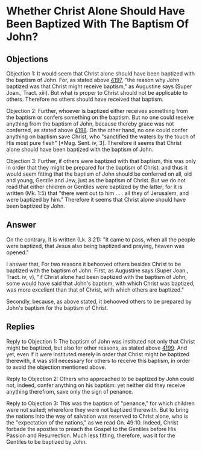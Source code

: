 # Whether Christ Alone Should Have Been Baptized With The Baptism Of John?

## Objections

Objection 1: It would seem that Christ alone should have been baptized with the baptism of John. For, as stated above [4197](A[1]), "the reason why John baptized was that Christ might receive baptism," as Augustine says (Super Joan., Tract. xiii). But what is proper to Christ should not be applicable to others. Therefore no others should have received that baptism.

Objection 2: Further, whoever is baptized either receives something from the baptism or confers something on the baptism. But no one could receive anything from the baptism of John, because thereby grace was not conferred, as stated above [4198](A[3]). On the other hand, no one could confer anything on baptism save Christ, who "sanctified the waters by the touch of His most pure flesh" [*Mag. Sent. iv, 3]. Therefore it seems that Christ alone should have been baptized with the baptism of John.

Objection 3: Further, if others were baptized with that baptism, this was only in order that they might be prepared for the baptism of Christ: and thus it would seem fitting that the baptism of John should be conferred on all, old and young, Gentile and Jew, just as the baptism of Christ. But we do not read that either children or Gentiles were baptized by the latter; for it is written (Mk. 1:5) that "there went out to him . . . all they of Jerusalem, and were baptized by him." Therefore it seems that Christ alone should have been baptized by John.

## Answer

On the contrary, It is written (Lk. 3:21): "It came to pass, when all the people were baptized, that Jesus also being baptized and praying, heaven was opened."

I answer that, For two reasons it behooved others besides Christ to be baptized with the baptism of John. First, as Augustine says (Super Joan., Tract. iv, v), "if Christ alone had been baptized with the baptism of John, some would have said that John's baptism, with which Christ was baptized, was more excellent than that of Christ, with which others are baptized."

Secondly, because, as above stated, it behooved others to be prepared by John's baptism for the baptism of Christ.

## Replies

Reply to Objection 1: The baptism of John was instituted not only that Christ might be baptized, but also for other reasons, as stated above [4199](A[1]). And yet, even if it were instituted merely in order that Christ might be baptized therewith, it was still necessary for others to receive this baptism, in order to avoid the objection mentioned above.

Reply to Objection 2: Others who approached to be baptized by John could not, indeed, confer anything on his baptism: yet neither did they receive anything therefrom, save only the sign of penance.

Reply to Objection 3: This was the baptism of "penance," for which children were not suited; wherefore they were not baptized therewith. But to bring the nations into the way of salvation was reserved to Christ alone, who is the "expectation of the nations," as we read Gn. 49:10. Indeed, Christ forbade the apostles to preach the Gospel to the Gentiles before His Passion and Resurrection. Much less fitting, therefore, was it for the Gentiles to be baptized by John.